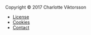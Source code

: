 Copyright &copy; 2017 Charlotte Viktorsson

* [License](license)
* [Cookies](cookies)
* [Contact](contact)
